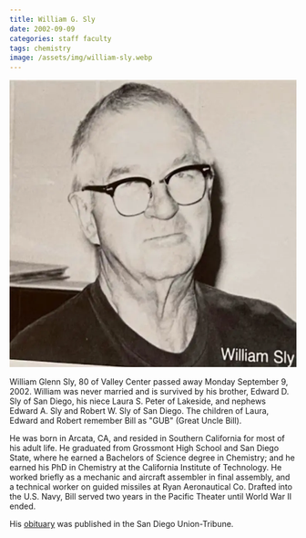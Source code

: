 ```yaml
---
title: William G. Sly
date: 2002-09-09
categories: staff faculty
tags: chemistry
image: /assets/img/william-sly.webp
---
```

![William G. Sly](/assets/img/william-sly.webp)

William Glenn Sly, 80 of Valley Center passed away Monday September 9, 2002. William was never married and is survived by his brother, Edward D. Sly of San Diego, his niece Laura S. Peter of Lakeside, and nephews Edward A. Sly and Robert W. Sly of San Diego. The children of Laura, Edward and Robert remember Bill as "GUB" (Great Uncle Bill).

He was born in Arcata, CA, and resided in Southern California for most of his adult life. He graduated from Grossmont High School and San Diego State, where he earned a Bachelors of Science degree in Chemistry; and he earned his PhD in Chemistry at the California Institute of Technology. He worked briefly as a mechanic and aircraft assembler in final assembly, and a technical worker on guided missiles at Ryan Aeronautical Co. Drafted into the U.S. Navy, Bill served two years in the Pacific Theater until World War II ended.

His [obituary](https://www.legacy.com/obituaries/sandiegouniontribune/obituary.aspx?n=william-g-sly&pid=1235786) was published in the San Diego Union-Tribune.
